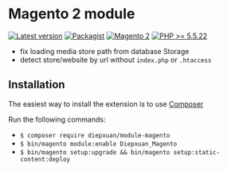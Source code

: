 Magento 2 module
==================
[![Latest version](https://img.shields.io/badge/latest-0.0.1-green.svg)](https://github.com/diepxuan/module-magento)
[![Packagist](https://img.shields.io/badge/packagist-0.0.1-green.svg)](https://packagist.org/packages/diepxuan/module-magento)
[![Magento 2](https://img.shields.io/badge/Magento-%3E=2.1-blue.svg)](https://github.com/magento/magento2/tree/2.1)
[![PHP >= 5.5.22](https://img.shields.io/badge/PHP-%3E=5.6.5-blue.svg)](https://packagist.org/packages/diepxuan/module-magento)

* fix loading media store path from database Storage
* detect store/website by url without ```index.php``` or ```.htaccess```

Installation
------------

The easiest way to install the extension is to use [Composer](https://getcomposer.org/)

Run the following commands:

- ```$ composer require diepxuan/module-magento```
- ```$ bin/magento module:enable Diepxuan_Magento```
- ```$ bin/magento setup:upgrade && bin/magento setup:static-content:deploy```
